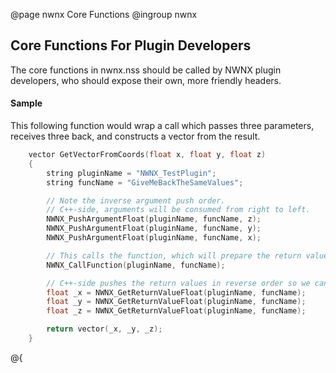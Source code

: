 @page nwnx Core Functions
@ingroup nwnx

## Core Functions For Plugin Developers
The core functions in nwnx.nss should be called by NWNX plugin developers, who should expose their own, more friendly headers.

#### Sample
This following function would wrap a call which passes three parameters, receives three back, and constructs a vector from the result.
```c
    vector GetVectorFromCoords(float x, float y, float z)
    {
        string pluginName = "NWNX_TestPlugin";
        string funcName = "GiveMeBackTheSameValues";

        // Note the inverse argument push order.
        // C++-side, arguments will be consumed from right to left.
        NWNX_PushArgumentFloat(pluginName, funcName, z);
        NWNX_PushArgumentFloat(pluginName, funcName, y);
        NWNX_PushArgumentFloat(pluginName, funcName, x);

        // This calls the function, which will prepare the return values.
        NWNX_CallFunction(pluginName, funcName);

        // C++-side pushes the return values in reverse order so we can consume them naturally here.
        float _x = NWNX_GetReturnValueFloat(pluginName, funcName);
        float _y = NWNX_GetReturnValueFloat(pluginName, funcName);
        float _z = NWNX_GetReturnValueFloat(pluginName, funcName);

        return vector(_x, _y, _z);
    }
```
@{
